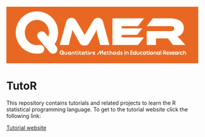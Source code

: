 ![](figures/qmerLogo.png)

# TutoR

This repository contains tutorials and related projects to learn the R statistical programming language.
To get to the tutorial website click the following link:

[Tutorial website](https://auqmer.github.io/TutoR/)
